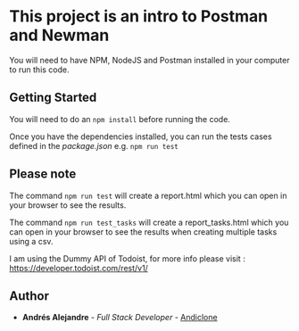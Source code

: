 # This project is an intro to Postman and Newman

You will need to have NPM, NodeJS and Postman installed in your computer to run this code.

## Getting Started

You will need to do an `npm install` before running the code.  

Once you have the dependencies installed, you can run the tests cases defined in the *package.json* e.g. `npm run test`

## Please note

The command `npm run test` will create a report.html which you can open in your browser to see the results.
  
The command `npm run test_tasks` will create a report_tasks.html which you can open in your browser to see the results when creating multiple tasks using a csv.


I am using the Dummy API of Todoist, for more info please visit : https://developer.todoist.com/rest/v1/

## Author

* **Andrés Alejandre** - *Full Stack Developer* - [Andiclone](https://github.com/andiclone)
